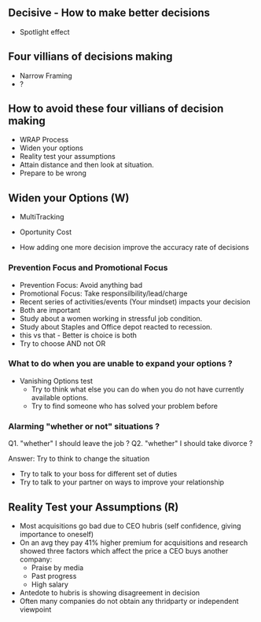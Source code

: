 Decisive - How to make better decisions
---------------------------------------

- Spotlight effect

## Four villians of decisions making
- Narrow Framing
- ?

## How to avoid these four villians of decision making
- WRAP Process
- Widen your options
- Reality test your assumptions
- Attain distance and then look at situation. 
- Prepare to be wrong

## Widen your Options (W)
- MultiTracking

- Oportunity Cost
- How adding one more decision improve the accuracy rate of decisions

### Prevention Focus and Promotional Focus
- Prevention Focus: Avoid anything bad
- Promotional Focus: Take responsilbility/lead/charge
- Recent series of activities/events (Your mindset) impacts your decision
- Both are important
- Study about a women working in stressful job condition.
- Study about Staples and Office depot reacted to recession.
- this vs that - Better is choice is both
- Try to choose AND not OR

### What to do when you are unable to expand your options ?
- Vanishing Options test
	- Try to think what else you can do when you do not have currently available options.
	- Try to find someone who has solved your problem before

### Alarming "whether or not" situations ?

Q1. "whether" I should leave the job ?
Q2. "whether" I should take divorce ?

Answer: Try to think to change the situation
- Try to talk to your boss for different set of duties
- Try to talk to your partner on ways to improve your relationship

## Reality Test your Assumptions (R)
- Most acquisitions go bad due to CEO hubris (self confidence, giving importance to oneself)
- On an avg they pay 41% higher premium for acquisitions and research showed three factors which affect the price a CEO buys another company:
	- Praise by media
	- Past progress
	- High salary
- Antedote to hubris is showing disagreement in decision
- Often many companies do not obtain any thridparty or independent viewpoint
